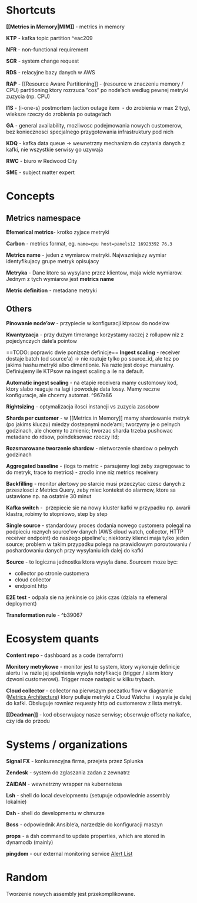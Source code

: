 # Shortcuts

**[[Metrics in Memory|MIM]]** - metrics in memory

**KTP** - kafka topic partition ^eac209

**NFR** - non-functional requirement

**SCR** - system change request

**RDS** - relacyjne bazy danych w AWS

**RAP** - [[Resource Aware Partitioning]] - (resource w znaczeniu memory / CPU) partitioning ktory rozrzuca “cos” po node’ach wedlug pewnej metryki zuzycia (np. CPU)

**I1S** - (i-one-s) postmortem (action outage item  - do zrobienia w max 2 tyg), wieksze rzeczy do zrobienia po outage’ach 

**GA** - general availability, mozliwosc podejmowania nowych customerow, bez koniecznosci specjalnego przygotowania infrastruktury pod nich 

**KDQ** - kafka data queue -> wewnetrzny mechanizm do czytania danych z kafki, nie wszystkie serwisy go uzywaja

**RWC** - biuro w Redwood City

**SME** - subject matter expert 



# Concepts


## Metrics namespace

**Efemerical metrics**- krotko zyjace metryki

**Carbon** - metrics format, eg. `name=cpu host=panels12 16923392 76.3`

**Metrics name** - jeden z wymiarow metryki. Najwazniejszy wymiar identyfikujacy grupe metryk opisujacy

**Metryka** - Dane ktore sa wysylane przez klientow, maja wiele wymiarow. Jednym z tych wymiarow jest **metrics name** 

**Metric definition** - metadane metryki 

## Others

**Pinowanie node’ow** - przypiecie w konfiguracji ktpsow do node’ow

**Kwantyzacja** - przy duzym timerange korzystamy raczej z rollupow niz z pojedynczych date’a pointow

==TODO: poprawic dwie ponizsze definicje==
**Ingest scaling** - receiver dostaje batch (od source'a) -> nie routuje tylko po source_id, ale tez po jakims hashu metryki albo dimentionie. Na razie jest dosyc manualny. Definiujemy ile KTPsow na ingest scaling a ile na default.

**Automatic ingest scaling** - na etapie receivera mamy customowy kod, ktory slabo reaguje na lagi i powoduje data lossy. Mamy reczne konfiguracje, ale chcemy automat. ^967a86

**Rightsizing** - optymalizacja ilosci instancji vs zuzycia zasobow 

**Shards per customer** - w [[Metrics in Memory]]  mamy shardowanie metryk (po jakims kluczu) miedzy dostepnymi node’ami; tworzymy je o pelnych godzinach, ale chcemy to zmienic; tworzac sharda trzeba pushowac metadane do rdsow, poindeksowac rzeczy itd;


**Rozsmarowane tworzenie shardow** - nietworzenie shardow o pelnych godzinach

**Aggregated baseline** - (logs to metric - parsujemy logi zeby zagregowac to do metryk, trace to metrics) - zrodlo inne niz metrics receivery

**Backfilling** - monitor alertowy po starcie musi przeczytac czesc danych z przeszlosci z Metrics Query, zeby miec kontekst do alarmow, ktore sa ustawione np. na ostatnie 30 minut

**Kafka switch** -  przepiecie sie na nowy kluster kafki w przypadku np. awarii klastra, robimy to stopniowo, step by step

**Single source** - standardowy proces dodania nowego customera polegal na podpieciu roznych source'ow danych (AWS cloud watch, collector, HTTP receiver endpoint) do naszego pipeline'u; niektorzy klienci maja tylko jeden source; problem w takim przypadku polega na prawidlowym poroutowaniu / poshardowaniu danych przy wysylaniu ich dalej do kafki 

**Source** - to logiczna jednostka ktora wysyla dane. Sourcem moze byc:
- collector po stronie customera
- cloud collector
- endpoint http

**E2E test** - odpala sie na jenkinsie co jakis czas (dziala na efemeral deployment)

**Transformation rule** -  ^b39067


# Ecosystem quants

**Content repo** - dashboard as a code (terraform)

**Monitory metrykowe** - monitor jest to system, ktory wykonuje definicje alertu i w razie jej spelnienia wysyla notyfikacje (trigger / alarm ktory dzwoni customerowi). Trigger moze nastapic w kilku trybach.

**Cloud collector** - collector na pierwszym poczatku flow w diagramie ([Metrics Architecture](https://docs.google.com/document/d/1VwB0_XJz5hgh3U-h0YuR7skzYDJhdrDH9bcCltgx8yU/edit#)) ktory pulluje metryki z Cloud Watcha  i wysyla je dalej do kafki. Obsluguje rowniez requesty http od customerow z lista metryk.

**[[Deadman]]** - kod obserwujacy nasze serwisy; obserwuje offsety na kafce, czy ida do przodu


# Systems / organizations

**Signal FX** - konkurencyjna firma, przejeta przez Splunka

**Zendesk** - system do zglaszania zadan z zewnatrz

**ZAIDAN** - wewnetrzny wrapper na kubernetesa

**Lsh** - shell do local developmentu (setupuje odpowiednie assembly lokalnie)

**Dsh** - shell do developmentu w chmurze

**Boss** - odpowiednik Ansible’a, narzedzie do konfiguracji maszyn

**props** - a dsh command to update properties, which are stored in dynamodb (mainly)

**pingdom** -  our external monitoring service [Alert List](https://wiki.kumoroku.com/confluence/display/OPS/Pingdom+Alerts+List)




# Random

Tworzenie nowych assembly jest przekomplikowane.













